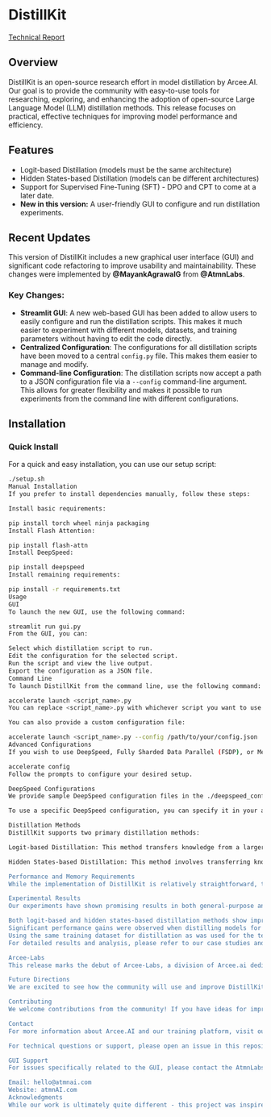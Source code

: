 # DistillKit

[Technical Report](https://arcee-ai-distillkit.my.canva.site/)


## Overview

DistillKit is an open-source research effort in model distillation by Arcee.AI. Our goal is to provide the community with easy-to-use tools for researching, exploring, and enhancing the adoption of open-source Large Language Model (LLM) distillation methods. This release focuses on practical, effective techniques for improving model performance and efficiency.

## Features

- Logit-based Distillation (models must be the same architecture)
- Hidden States-based Distillation (models can be different architectures)
- Support for Supervised Fine-Tuning (SFT) - DPO and CPT to come at a later date.
- **New in this version:** A user-friendly GUI to configure and run distillation experiments.

## Recent Updates

This version of DistillKit includes a new graphical user interface (GUI) and significant code refactoring to improve usability and maintainability. These changes were implemented by **@MayankAgrawalG** from **@AtmnLabs**.

### Key Changes:

*   **Streamlit GUI**: A new web-based GUI has been added to allow users to easily configure and run the distillation scripts. This makes it much easier to experiment with different models, datasets, and training parameters without having to edit the code directly.
*   **Centralized Configuration**: The configurations for all distillation scripts have been moved to a central `config.py` file. This makes them easier to manage and modify.
*   **Command-line Configuration**: The distillation scripts now accept a path to a JSON configuration file via a `--config` command-line argument. This allows for greater flexibility and makes it possible to run experiments from the command line with different configurations.

## Installation

### Quick Install

For a quick and easy installation, you can use our setup script:

```bash
./setup.sh
Manual Installation
If you prefer to install dependencies manually, follow these steps:

Install basic requirements:

pip install torch wheel ninja packaging
Install Flash Attention:

pip install flash-attn
Install DeepSpeed:

pip install deepspeed
Install remaining requirements:

pip install -r requirements.txt
Usage
GUI
To launch the new GUI, use the following command:

streamlit run gui.py
From the GUI, you can:

Select which distillation script to run.
Edit the configuration for the selected script.
Run the script and view the live output.
Export the configuration as a JSON file.
Command Line
To launch DistillKit from the command line, use the following command:

accelerate launch <script_name>.py
You can replace <script_name>.py with whichever script you want to use (distil_logits.py, distil_hidden.py, or dpo_distil_logits.py).

You can also provide a custom configuration file:

accelerate launch <script_name>.py --config /path/to/your/config.json
Advanced Configurations
If you wish to use DeepSpeed, Fully Sharded Data Parallel (FSDP), or Megatron sharding, you can set up your configuration using:

accelerate config
Follow the prompts to configure your desired setup.

DeepSpeed Configurations
We provide sample DeepSpeed configuration files in the ./deepspeed_configs directory. These configurations are shamelessly stolen from the Axolotl (thanks to Wing Lian and the Axolotl team for their excellent work!).

To use a specific DeepSpeed configuration, you can specify it in your accelerate config.

Distillation Methods
DistillKit supports two primary distillation methods:

Logit-based Distillation: This method transfers knowledge from a larger teacher model to a smaller student model by using both hard targets (actual labels) and soft targets (teacher logits). The soft target loss, computed using Kullback-Leibler (KL) divergence, encourages the student to mimic the teacher's output distribution. This method enhances the student model's generalization and efficiency while maintaining performance closer to the teacher model.

Hidden States-based Distillation: This method involves transferring knowledge by aligning the intermediate layer representations of the student model with those of the teacher model. This process enhances the student's learning by providing richer, layer-wise guidance, improving its performance and generalization. This method allows for cross-architecture distillation, providing flexibility in model architecture choices.

Performance and Memory Requirements
While the implementation of DistillKit is relatively straightforward, the memory requirements for distillation are higher compared to standard SFT. We are actively working on scaling DistillKit to support models larger than 70B parameters, which will involve advanced techniques and efficiency improvements.

Experimental Results
Our experiments have shown promising results in both general-purpose and domain-specific tasks. Key findings include:

Both logit-based and hidden states-based distillation methods show improvements over standard SFT across most benchmarks.
Significant performance gains were observed when distilling models for domain-specific tasks.
Using the same training dataset for distillation as was used for the teacher model can lead to higher performance gains.
For detailed results and analysis, please refer to our case studies and experimental here.

Arcee-Labs
This release marks the debut of Arcee-Labs, a division of Arcee.ai dedicated to accelerating open-source research. Our mission is to rapidly deploy resources, models, and research findings to empower both Arcee and the wider community. In an era of increasingly frequent breakthroughs in LLM research, models, and techniques, we recognize the need for agility and adaptability. Through our efforts, we strive to significantly contribute to the advancement of open-source AI technology and support the community in keeping pace with these rapid developments.

Future Directions
We are excited to see how the community will use and improve DistillKit. Future releases will include Continued Pre-Training (CPT) and Direct Preference Optimization (DPO) distillation methods. We welcome community contributions in the form of new distillation methods, training routine improvements, and memory optimizations.

Contributing
We welcome contributions from the community! If you have ideas for improvements, new features, or bug fixes, please feel free to open an issue or submit a pull request.

Contact
For more information about Arcee.AI and our training platform, visit our website at https://arcee.ai.

For technical questions or support, please open an issue in this repository.

GUI Support
For issues specifically related to the GUI, please contact the AtmnLabs team:

Email: hello@atmnai.com
Website: atmnAI.com
Acknowledgments
While our work is ultimately quite different - this project was inspired by Towards Cross-Tokenizer Distillation: the Universal Logit Distillation Loss for LLMs. We thank the authors for their efforts and contributions. We would like to thank the open-source community and all at arcee.ai who have helped make DistillKit possible. We're just getting started.

